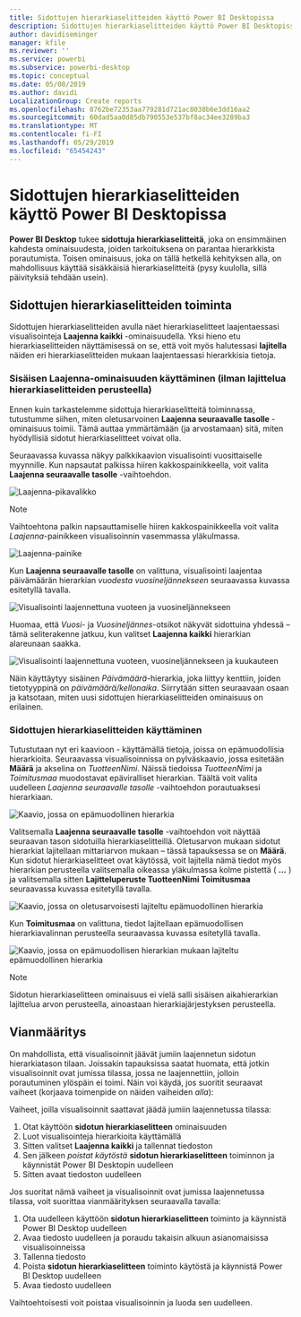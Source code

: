 ```yaml
---
title: Sidottujen hierarkiaselitteiden käyttö Power BI Desktopissa
description: Sidottujen hierarkiaselitteiden käyttö Power BI Desktopissa
author: davidiseminger
manager: kfile
ms.reviewer: ''
ms.service: powerbi
ms.subservice: powerbi-desktop
ms.topic: conceptual
ms.date: 05/08/2019
ms.author: davidi
LocalizationGroup: Create reports
ms.openlocfilehash: 8762be72353aa779281d721ac8038b6e3dd16aa2
ms.sourcegitcommit: 60dad5aa0d85db790553e537bf8ac34ee3289ba3
ms.translationtype: MT
ms.contentlocale: fi-FI
ms.lasthandoff: 05/29/2019
ms.locfileid: "65454243"
---
```

# <a name="use-inline-hierarchy-labels-in-power-bi-desktop"></a>Sidottujen hierarkiaselitteiden käyttö Power BI Desktopissa
**Power BI Desktop** tukee **sidottuja hierarkiaselitteitä**, joka on ensimmäinen kahdesta ominaisuudesta, joiden tarkoituksena on parantaa hierarkkista porautumista. Toisen ominaisuus, joka on tällä hetkellä kehityksen alla, on mahdollisuus käyttää sisäkkäisiä hierarkiaselitteitä (pysy kuulolla, sillä päivityksiä tehdään usein).   

## <a name="how-inline-hierarchy-labels-work"></a>Sidottujen hierarkiaselitteiden toiminta
Sidottujen hierarkiaselitteiden avulla näet hierarkiaselitteet laajentaessasi visualisointeja **Laajenna kaikki** -ominaisuudella. Yksi hieno etu hierarkiaselitteiden näyttämisessä on se, että voit myös halutessasi **lajitella** näiden eri hierarkiaselitteiden mukaan laajentaessasi hierarkkisia tietoja.

### <a name="using-the-built-in-expand-feature-without-sorting-by-hierarchy-labels"></a>Sisäisen Laajenna-ominaisuuden käyttäminen (ilman lajittelua hierarkiaselitteiden perusteella)
Ennen kuin tarkastelemme sidottuja hierarkiaselitteitä toiminnassa, tutustumme siihen, miten oletusarvoinen **Laajenna seuraavalle tasolle** -ominaisuus toimii. Tämä auttaa ymmärtämään (ja arvostamaan) sitä, miten hyödyllisiä sidotut hierarkiaselitteet voivat olla.

Seuraavassa kuvassa näkyy palkkikaavion visualisointi vuosittaiselle myynnille. Kun napsautat palkissa hiiren kakkospainikkeella, voit valita **Laajenna seuraavalle tasolle** -vaihtoehdon.

![Laajenna-pikavalikko](media/desktop-inline-hierarchy-labels/desktop-inline-hierarchy-labels-menu.png)

> [!NOTE]
> Vaihtoehtona palkin napsauttamiselle hiiren kakkospainikkeella voit valita *Laajenna*-painikkeen visualisoinnin vasemmassa yläkulmassa.

  ![Laajenna-painike](media/desktop-inline-hierarchy-labels/desktop-inline-hierarchy-labels-expand-button-finger.png)


Kun **Laajenna seuraavalle tasolle** on valittuna, visualisointi laajentaa päivämäärän hierarkian *vuodesta* *vuosineljännekseen* seuraavassa kuvassa esitetyllä tavalla.

![Visualisointi laajennettuna vuoteen ja vuosineljännekseen](media/desktop-inline-hierarchy-labels/desktop-inline-hierarchy-labels-qty-year-quarter.png)

Huomaa, että *Vuosi*- ja *Vuosineljännes*-otsikot näkyvät sidottuina yhdessä – tämä seliterakenne jatkuu, kun valitset **Laajenna kaikki** hierarkian alareunaan saakka.

![Visualisointi laajennettuna vuoteen, vuosineljännekseen ja kuukauteen](media/desktop-inline-hierarchy-labels/desktop-inline-hierarchy-labels-qty-year-quarter-month.png)

Näin käyttäytyy sisäinen *Päivämäärä*-hierarkia, joka liittyy kenttiin, joiden tietotyyppinä on *päivämäärä/kellonaika*. Siirrytään sitten seuraavaan osaan ja katsotaan, miten uusi sidottujen hierarkiaselitteiden ominaisuus on erilainen.

### <a name="using-inline-hierarchy-labels"></a>Sidottujen hierarkiaselitteiden käyttäminen
Tutustutaan nyt eri kaavioon - käyttämällä tietoja, joissa on epämuodollisia hierarkioita. Seuraavassa visualisoinnissa on pylväskaavio, jossa esitetään **Määrä** ja akselina on *TuotteenNimi*. Näissä tiedoissa *TuotteenNimi* ja *Toimitusmaa* muodostavat epäviralliset hierarkian. Täältä voit valita uudelleen *Laajenna seuraavalle tasolle* -vaihtoehdon porautuaksesi hierarkiaan.

![Kaavio, jossa on epämuodollinen hierarkia](media/desktop-inline-hierarchy-labels/desktop-inline-hierarchy-labels-informal-top-expand.png)

Valitsemalla **Laajenna seuraavalle tasolle** -vaihtoehdon voit näyttää seuraavan tason sidotuilla hierarkiaselitteillä. Oletusarvon mukaan sidotut hierarkiat lajitellaan mittariarvon mukaan – tässä tapauksessa se on **Määrä**. Kun sidotut hierarkiaselitteet ovat käytössä, voit lajitella nämä tiedot myös hierarkian perusteella valitsemalla oikeassa yläkulmassa kolme pistettä ( **...** ) ja valitsemalla sitten **Lajitteluperuste TuotteenNimi Toimitusmaa** seuraavassa kuvassa esitetyllä tavalla.

![Kaavio, jossa on oletusarvoisesti lajiteltu epämuodollinen hierarkia](media/desktop-inline-hierarchy-labels/desktop-inline-hierarchy-labels-informal-sort-quantity.png)

Kun **Toimitusmaa** on valittuna, tiedot lajitellaan epämuodollisen hierarkiavalinnan perusteella seuraavassa kuvassa esitetyllä tavalla.

![Kaavio, jossa on epämuodollisen hierarkian mukaan lajiteltu epämuodollinen hierarkia](media/desktop-inline-hierarchy-labels/desktop-inline-hierarchy-labels-informal-sorted.png)

> [!NOTE]
> Sidotun hierarkiaselitteen ominaisuus ei vielä salli sisäisen aikahierarkian lajittelua arvon perusteella, ainoastaan hierarkiajärjestyksen perusteella.
> 
> 

## <a name="troubleshooting"></a>Vianmääritys
On mahdollista, että visualisoinnit jäävät jumiin laajennetun sidotun hierarkiatason tilaan. Joissakin tapauksissa saatat huomata, että jotkin visualisoinnit ovat jumissa tilassa, jossa ne laajennettiin, jolloin porautuminen ylöspäin ei toimi. Näin voi käydä, jos suoritit seuraavat vaiheet (korjaava toimenpide on näiden vaiheiden *alla*):

Vaiheet, joilla visualisoinnit saattavat jäädä jumiin laajennetussa tilassa:

1. Otat käyttöön **sidotun hierarkiaselitteen** ominaisuuden
2. Luot visualisointeja hierarkioita käyttämällä
3. Sitten valitset **Laajenna kaikki** ja tallennat tiedoston
4. Sen jälkeen *poistat käytöstä* **sidotun hierarkiaselitteen** toiminnon ja käynnistät Power BI Desktopin uudelleen
5. Sitten avaat tiedoston uudelleen

Jos suoritat nämä vaiheet ja visualisoinnit ovat jumissa laajennetussa tilassa, voit suorittaa vianmäärityksen seuraavalla tavalla:

1. Ota uudelleen käyttöön **sidotun hierarkiaselitteen** toiminto ja käynnistä Power BI Desktop uudelleen
2. Avaa tiedosto uudelleen ja poraudu takaisin alkuun asianomaisissa visualisoinneissa
3. Tallenna tiedosto
4. Poista **sidotun hierarkiaselitteen** toiminto käytöstä ja käynnistä Power BI Desktop uudelleen
5. Avaa tiedosto uudelleen

Vaihtoehtoisesti voit poistaa visualisoinnin ja luoda sen uudelleen.

